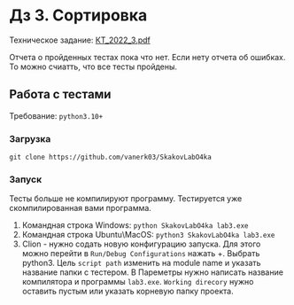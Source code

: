 # Дз 3. Сортировка
Техническое задание: [КТ_2022_3.pdf](КТ_2022_3.pdf)

Отчета о пройденных тестах пока что нет. Если нету отчета об ошибках. То можно счиатть, что все тесты пройдены.

## Работа с тестами
Требование: `python3.10+`
### Загрузка
`git clone https://github.com/vanerk03/SkakovLabO4ka`
### Запуск
Тесты больше не компилируют программу. Тестируется уже скомпилированная вами программа.
1. Командная строка Windows: `python SkakovLabO4ka lab3.exe`
2. Командная строка Ubuntu\MacOS: `python3 SkakovLabO4ka lab3.exe`
3. Clion - нужно содать новую конфигурацию запуска. Для этого можно перейти в `Run/Debug Configurations` нажать +. Выбрать python3.
Цель `script path` изменить на module name и указать название папки с тестером. В Пареметры нужно написать название компилятора и программы `lab3.exe`. 
`Working direcory` нужно оставить пустым или указать корневую папку проекта.
